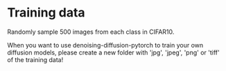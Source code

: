 # Training data

Randomly sample 500 images from each class in CIFAR10.

When you want to use denoising-diffusion-pytorch to train your own diffusion models, please create a new folder with 'jpg', 'jpeg', 'png' or 'tiff' of the training data!
